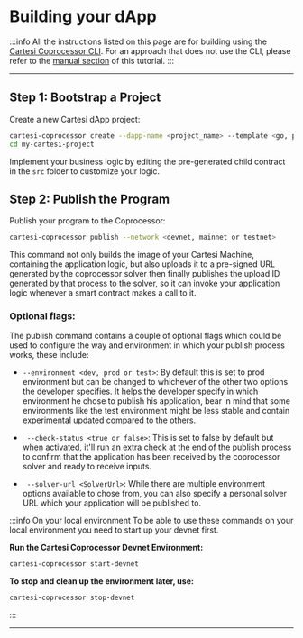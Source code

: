 # Building your dApp

:::info
All the instructions listed on this page are for building using the [Cartesi Coprocessor CLI](https://github.com/Mugen-Builders/co-processor-cli). For an approach that does not use the CLI, please refer to the [manual section](./manually/building.md#building-your-dapp) of this tutorial.
:::

---

## Step 1: Bootstrap a Project

Create a new Cartesi dApp project:

```bash
cartesi-coprocessor create --dapp-name <project_name> --template <go, python, javascript, rust>
cd my-cartesi-project
```

Implement your business logic by editing the pre-generated child contract in the `src` folder to customize your logic.

## Step 2: Publish the Program

Publish your program to the Coprocessor:

```bash
cartesi-coprocessor publish --network <devnet, mainnet or testnet>
```

This command not only builds the image of your Cartesi Machine, containing the application logic, but also uploads it to a pre-signed URL generated by the coprocessor solver then finally publishes the upload ID generated by that process to the solver, so it can invoke your application logic whenever a smart contract makes a call to it.

### Optional flags:

The publish command contains a couple of optional flags which could be used to configure the way and environment in which your publish process works, these include:

- `--environment <dev, prod or test>`: By default this is set to prod environment but can be changed to whichever of the other two options the developer specifies. It helps the developer specify in which environment he chose to publish his application, bear in mind that some environments like the test environment might be less stable and contain experimental updated compared to the others.

- ` --check-status <true or false>`: This is set to false by default but when activated, it'll run an extra check at the end of the publish process to confirm that the application has been received by the coprocessor solver and ready to receive inputs.

- ` --solver-url <SolverUrl>`: While there are multiple environment options available to chose from, you can also specify a personal solver URL which your application will be published to.

:::info On your local environment
To be able to use these commands on your local environment you need to start up your devnet first.

**Run the Cartesi Coprocessor Devnet Environment:**

```bash
cartesi-coprocessor start-devnet
```

**To stop and clean up the environment later, use:**

```bash
cartesi-coprocessor stop-devnet
```

:::

---
